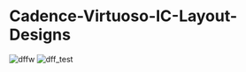 # Cadence-Virtuoso-IC-Layout-Designs
![dffw](https://user-images.githubusercontent.com/48402362/133617556-3b0fe0e4-c00d-463e-bd3f-44544b9b8661.png)
![dff_test](https://user-images.githubusercontent.com/48402362/133617649-2957697b-2637-4b2d-82a4-162e831372d0.png)
